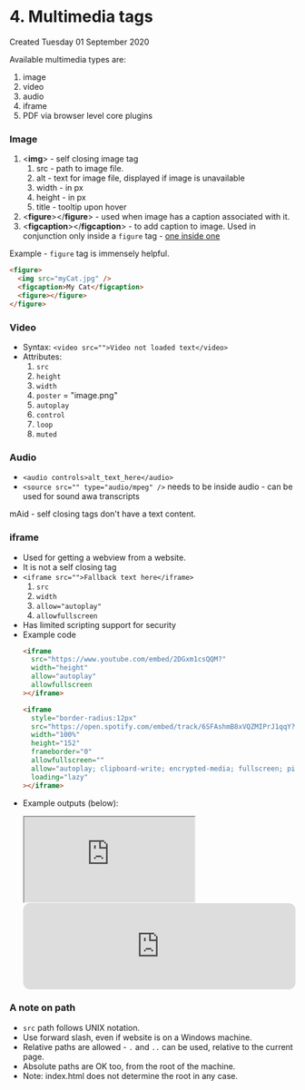 # 4. Multimedia tags

Created Tuesday 01 September 2020

Available multimedia types are:
1. image
2. video
3. audio
4. iframe
5. PDF via browser level core plugins

### Image

1. <**img**> - self closing image tag
   1. src - path to image file.
   2. alt - text for image file, displayed if image is unavailable
   3. width - in px
   4. height - in px
   5. title - tooltip upon hover
2. <**figure**></**figure**> - used when image has a caption associated with it.
3. <**figcaption**></**figcaption**> - to add caption to image. Used in conjunction only inside a `figure` tag - [one inside one](https://www.sitepoint.com/quick-tip-the-right-way-to-use-figure-and-figcaption-elements/)

Example - `figure` tag is immensely helpful.

```html
<figure>
  <img src="myCat.jpg" />
  <figcaption>My Cat</figcaption>
  <figure></figure>
</figure>
```

### Video

- Syntax: `<video src="">Video not loaded text</video>`
- Attributes:
  1.  `src`
  2.  `height`
  3.  `width`
  4.  `poster` = "image.png"
  5.  `autoplay`
  6.  `control`
  7.  `loop`
  8.  `muted`

### Audio

- `<audio controls>alt_text_here</audio>`
- `<source src="" type="audio/mpeg" />` needs to be inside audio - can be used for sound awa transcripts

mAid - self closing tags don't have a text content.

### iframe

- Used for getting a webview from a website.
- It is not a self closing tag
- `<iframe src="">Fallback text here</iframe>`
  1.  `src`
  2.  `width`
  3.  `allow="autoplay"`
  4.  `allowfullscreen`
- Has limited scripting support for security
- Example code
  ```html
  <iframe
    src="https://www.youtube.com/embed/2DGxm1csQQM?"
    width="height"
    allow="autoplay"
    allowfullscreen
  ></iframe>
  ```
  ```html
  <iframe
    style="border-radius:12px"
    src="https://open.spotify.com/embed/track/6SFAshmB8xVQZMIPrJ1qqY?utm_source=generator"
    width="100%"
    height="152"
    frameborder="0"
    allowfullscreen=""
    allow="autoplay; clipboard-write; encrypted-media; fullscreen; picture-in-picture"
    loading="lazy"
  ></iframe>
  ```

* Example outputs (below):
  <iframe
  	src="https://www.youtube.com/embed/2DGxm1csQQM?"
  	width="height"
  	allow="autoplay"
  	allowfullscreenx
    ></iframe>

  <iframe style="border-radius:12px" src="https://open.spotify.com/embed/track/6SFAshmB8xVQZMIPrJ1qqY?utm_source=generator" width="100%" height="152" frameBorder="0" allowfullscreen="" allow="autoplay; clipboard-write; encrypted-media; fullscreen; picture-in-picture" loading="lazy"></iframe>

### A note on path

- `src` path follows UNIX notation.
- Use forward slash, even if website is on a Windows machine.
- Relative paths are allowed - `.` and `..` can be used, relative to the current page.
- Absolute paths are OK too, from the root of the machine.
- Note: index.html does not determine the root in any case.
